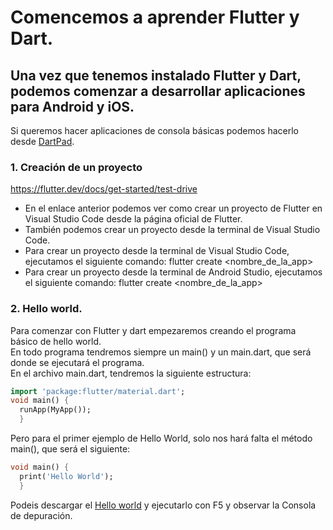 # Comencemos a aprender Flutter y Dart.

## Una vez que tenemos instalado Flutter y Dart, podemos comenzar a desarrollar aplicaciones para Android y iOS.

Si queremos hacer aplicaciones de consola básicas podemos hacerlo desde [DartPad](https://dartpad.dev/).

### 1. Creación de un proyecto
https://flutter.dev/docs/get-started/test-drive

- En el enlace anterior podemos ver como crear un proyecto de Flutter en Visual Studio Code desde la página oficial de Flutter.
- También podemos crear un proyecto desde la terminal de Visual Studio Code.
- Para crear un proyecto desde la terminal de Visual Studio Code, ejecutamos el siguiente comando:
  flutter create <nombre_de_la_app>
- Para crear un proyecto desde la terminal de Android Studio, ejecutamos el siguiente comando:
  flutter create <nombre_de_la_app>

### 2. Hello world.
Para comenzar con Flutter y dart empezaremos creando el programa básico de hello world.<br>
En todo programa tendremos siempre un main() y un main.dart, que será donde se ejecutará el programa.<br>
En el archivo main.dart, tendremos la siguiente estructura:
```dart
import 'package:flutter/material.dart';
void main() {
  runApp(MyApp());
  }
```
Pero para el primer ejemplo de Hello World, solo nos hará falta el método main(), que será el siguiente:
    
```dart
void main() {
  print('Hello World');
  }
```

Podeis descargar el [Hello world](Codigo/01_Hello_world.dart) y ejecutarlo con F5 y observar la Consola de depuración.